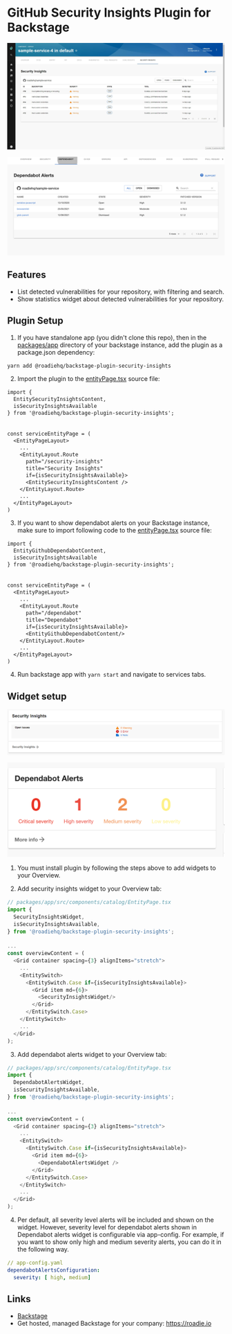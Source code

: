 # GitHub Security Insights Plugin for Backstage

![a list of security alerts](./docs/roadie-backstage-security-plugin.jpg)

![a list of dependabot alerts](./docs/roadie-backstage-dependabot-alerts.png)
## Features

- List detected vulnerabilities for your repository, with filtering and search.
- Show statistics widget about detected vulnerabilities for your repository.
## Plugin Setup

1. If you have standalone app (you didn't clone this repo), then in the [packages/app](https://github.com/backstage/backstage/blob/master/packages/app/) directory of your backstage instance, add the plugin as a package.json dependency:

```bash
yarn add @roadiehq/backstage-plugin-security-insights
```

2. Import the plugin to the [entityPage.tsx](https://github.com/backstage/backstage/blob/master/packages/app/src/components/catalog/EntityPage.tsx) source file:

```tsx
import {
  EntitySecurityInsightsContent,
  isSecurityInsightsAvailable
} from '@roadiehq/backstage-plugin-security-insights';


const serviceEntityPage = (
  <EntityPageLayout>
    ...
    <EntityLayout.Route
      path="/security-insights"
      title="Security Insights"
      if={isSecurityInsightsAvailable}>
      <EntitySecurityInsightsContent />
    </EntityLayout.Route>
    ...
  </EntityPageLayout>
)
```

3. If you want to show dependabot alerts on your Backstage instance, make sure to import following code to the [entityPage.tsx](https://github.com/backstage/backstage/blob/master/packages/app/src/components/catalog/EntityPage.tsx) source file:

```tsx
import {
  EntityGithubDependabotContent,
  isSecurityInsightsAvailable
} from '@roadiehq/backstage-plugin-security-insights';


const serviceEntityPage = (
  <EntityPageLayout>
    ...
    <EntityLayout.Route 
      path="/dependabot" 
      title="Dependabot"
      if={isSecurityInsightsAvailable}>
      <EntityGithubDependabotContent/>
    </EntityLayout.Route>
    ...
  </EntityPageLayout>
)
```

4. Run backstage app with `yarn start` and navigate to services tabs.

## Widget setup

![security insights widget](./docs/backstage-plugin-security-widget-1.png)

![dependabot alerts widget](./docs/roadie-backstage-dependabot-widget.png)

1. You must install plugin by following the steps above to add widgets to your Overview.

2. Add security insights widget to your Overview tab:

```ts
// packages/app/src/components/catalog/EntityPage.tsx
import {
  SecurityInsightsWidget,
  isSecurityInsightsAvailable,
} from '@roadiehq/backstage-plugin-security-insights';

...
const overviewContent = (
  <Grid container spacing={3} alignItems="stretch">
    ...
    <EntitySwitch>
      <EntitySwitch.Case if={isSecurityInsightsAvailable}>
        <Grid item md={6}>
          <SecurityInsightsWidget/>
        </Grid>
      </EntitySwitch.Case>
    </EntitySwitch>
    ...
  </Grid>
);

```

3. Add dependabot alerts widget to your Overview tab:

```ts
// packages/app/src/components/catalog/EntityPage.tsx
import {
  DependabotAlertsWidget,
  isSecurityInsightsAvailable,
} from '@roadiehq/backstage-plugin-security-insights';

...
const overviewContent = (
  <Grid container spacing={3} alignItems="stretch">
    ...
    <EntitySwitch>
      <EntitySwitch.Case if={isSecurityInsightsAvailable}>
        <Grid item md={6}>
          <DependabotAlertsWidget />
        </Grid>
      </EntitySwitch.Case>
    </EntitySwitch>
    ...
  </Grid>
);

```
4. Per default, all severity level alerts will be included and shown on the widget. However, severity level for dependabot alerts shown in Dependabot alerts widget is configurable via app-config. For example, if you want to show only high and medium severity alerts, you can do it in the following way.

```yaml
// app-config.yaml
dependabotAlertsConfiguration: 
  severity: [ high, medium]
``` 



## Links

- [Backstage](https://backstage.io)
- Get hosted, managed Backstage for your company: https://roadie.io
